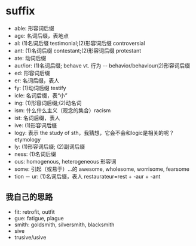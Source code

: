 # suffix

- able: 形容词后缀
- age: 名词后缀，表地点
- al: (1)名词后缀 testimonial;(2)形容词后缀 controversial
- ant: (1)名词后缀 contestant;(2)形容词后缀 protestant
- ate: 动词后缀
- aur/ior: (1)名词后缀; behave vt. 行为 -- behavior/behaviour(2)形容词后缀
- ed: 形容词后缀
- er: 名词后缀，表人
- fy: (1)动词后缀 testify
- icle: 名词后缀，表“小”
- ing: (1)形容词后缀;(2)动名词
- ism: 什么什么主义（观念的集合）racism
- ist: 名词后缀，表人
- ive: (1)形容词后缀  
- logy: 表示 the study of sth，我猜想，它会不会和logic是相关的呢？ etymology
- ly: (1)形容词后缀; (2)副词后缀
- ness: (1)名词后缀  
- ous: homogenous, heterogeneous 形容词
- some: 引起（或易于）…的 awesome, wholesome, worrisome, fearsome
- tion
－ ur: (1)名词后缀，表人 restaurateur=rest + -aur + -ant


## 我自己的思路

- fit: retrofit, outfit
- gue: fatigue, plague
- smith: goldsmith, silversmith, blacksmith
- sive
- trusive/usive
